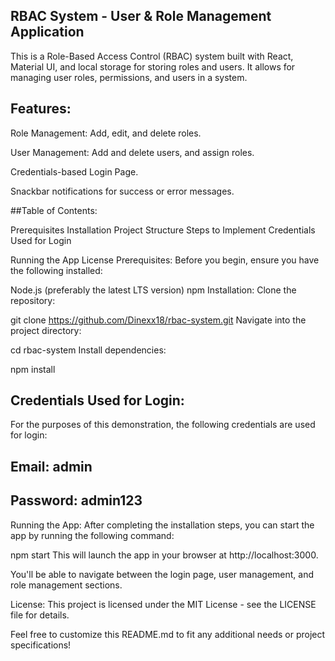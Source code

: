 
## RBAC System - User & Role Management Application
This is a Role-Based Access Control (RBAC) system built with React, Material UI, and local storage for storing roles and users. It allows for managing user roles, permissions, and users in a system.

## Features:
Role Management: Add, edit, and delete roles.

User Management: Add and delete users, and assign roles.


Credentials-based Login Page.

Snackbar notifications for success or error messages.

##Table of Contents:

Prerequisites
Installation
Project Structure
Steps to Implement
Credentials Used for Login

Running the App
License
Prerequisites:
Before you begin, ensure you have the following installed:

Node.js (preferably the latest LTS version)
npm
Installation:
Clone the repository:

git clone https://github.com/Dinexx18/rbac-system.git
Navigate into the project directory:


cd rbac-system
Install dependencies:


npm install

## Credentials Used for Login:
For the purposes of this demonstration, the following credentials are used for login:

## Email: admin
## Password: admin123

Running the App:
After completing the installation steps, you can start the app by running the following command:


npm start
This will launch the app in your browser at http://localhost:3000.

You'll be able to navigate between the login page, user management, and role management sections.

License:
This project is licensed under the MIT License - see the LICENSE file for details.

Feel free to customize this README.md to fit any additional needs or project specifications!










